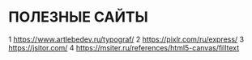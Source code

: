 # ПОЛЕЗНЫЕ САЙТЫ
 1 https://www.artlebedev.ru/typograf/
 2 https://pixlr.com/ru/express/
 3 https://jsitor.com/
 4 https://msiter.ru/references/html5-canvas/filltext
